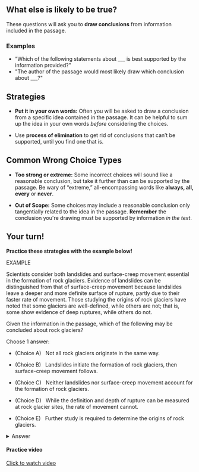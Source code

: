 ## What else is likely to be true?

These questions will ask you to **draw conclusions** from information included in the passage.

### Examples

- "Which of the following statements about ___ is best supported by the information provided?"
- "The author of the passage would most likely draw which conclusion about ___?"

## Strategies

- **Put it in your own words:** Often you will be asked to draw a conclusion from a specific idea contained in the passage. It can be helpful to sum up the idea in your own words *before* considering the choices.

- Use **process of elimination** to get rid of conclusions that can’t be supported, until you find one that is.

## Common Wrong Choice Types

- **Too strong or extreme:** Some incorrect choices will sound like a reasonable conclusion, but take it further than can be supported by the passage. Be wary of “extreme,” all-encompassing words like **always, all, every** or **never**.

- **Out of Scope:** Some choices may include a reasonable conclusion only tangentially related to the idea in the passage. **Remember** the conclusion you're drawing must be supported by information *in the text*.

## Your turn!

**Practice these strategies with the example below!**

EXAMPLE

Scientists consider both landslides and surface-creep movement essential in the formation of rock glaciers. Evidence of landslides can be distinguished from that of surface-creep movement because landslides leave a deeper and more definite surface of rupture, partly due to their faster rate of movement. Those studying the origins of rock glaciers have noted that some glaciers are well-defined, while others are not; that is, some show evidence of deep ruptures, while others do not.

Given the information in the passage, which of the following may be concluded about rock glaciers?

Choose 1 answer:

- (Choice A)   Not all rock glaciers originate in the same way.

- (Choice B)   Landslides initiate the formation of rock glaciers, then surface-creep movement follows.

- (Choice C)   Neither landslides nor surface-creep movement account for the formation of rock glaciers.

- (Choice D)   While the definition and depth of rupture can be measured at rock glacier sites, the rate of movement cannot.

- (Choice E)   Further study is required to determine the origins of rock glaciers.

<details>
  <summary>Answer</summary>
  The correct answer is A

  Explain in detail 

- Choice A: This is the best choice. According to the passage, some rock glaciers show deep ruptures, while others don't. Since deep ruptures are a sign of landslide formation, it logically follows that some glaciers originate from landslides, while others don't.
- Choice B: This isn't a conclusion we can draw. The passage doesn't indicate if both landslides and surface-creep play a part in the formation of all rock glaciers. The passage also doesn't suggest landslides come before surface-creep.
- Choice C: This isn't a conclusion we can draw. The passage states that "scientists consider both landslides and surface-creep movement essential in the formation of rock glaciers."
- Choice D: This isn't a conclusion we can draw. The passage doesn't indicate whether or not rate of movement can be measured at rock glacier sites.
- Choice E: This isn't a conclusion we can draw. The passage provides substantial insight into the origins of rock glaciers and makes no recommendations for further study.

</details>

#### Practice video

[Click to watch video](./videos/11-draw-conclusions.mp4)
